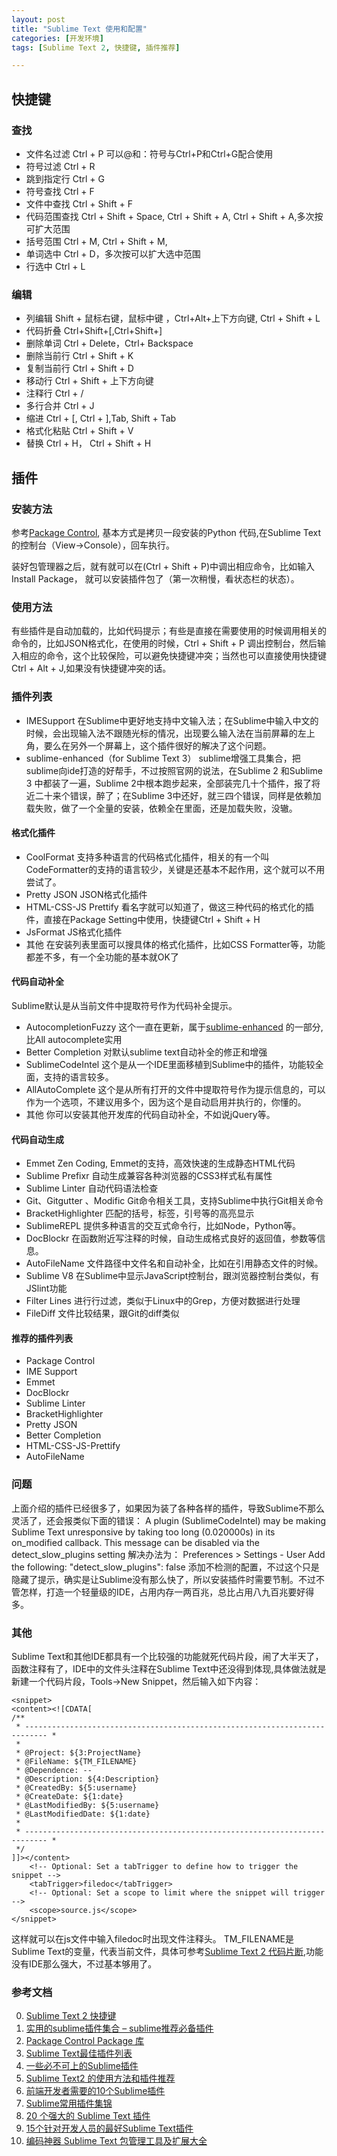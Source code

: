 ```yaml
---
layout: post
title: "Sublime Text 使用和配置"
categories: [开发环境]
tags: [Sublime Text 2, 快捷键, 插件推荐]

---
```



## 快捷键        

### 查找
+ 文件名过滤   Ctrl + P  可以@和：符号与Ctrl+P和Ctrl+G配合使用
+ 符号过滤     Ctrl + R
+ 跳到指定行    Ctrl + G
+ 符号查找	   Ctrl + F
+ 文件中查找	   Ctrl + Shift + F
+ 代码范围查找	Ctrl + Shift + Space, Ctrl + Shift + A, Ctrl + Shift + A,多次按可扩大范围
+ 括号范围      Ctrl + M, Ctrl + Shift + M,
+ 单词选中  Ctrl + D，多次按可以扩大选中范围
+ 行选中	Ctrl + L

### 编辑
+ 列编辑   Shift + 鼠标右键，鼠标中键 ，Ctrl+Alt+上下方向键, Ctrl + Shift + L
+ 代码折叠  Ctrl+Shift+[,Ctrl+Shift+]
+ 删除单词  Ctrl + Delete，Ctrl+ Backspace
+ 删除当前行  Ctrl + Shift + K
+ 复制当前行  Ctrl + Shift + D
+ 移动行     Ctrl + Shift + 上下方向键
+ 注释行		Ctrl + /
+ 多行合并 		Ctrl + J
+ 缩进			Ctrl + [, Ctrl + ],Tab, Shift + Tab
+ 格式化粘贴	Ctrl + Shift + V
+ 替换			Ctrl + H， Ctrl + Shift + H

## 插件

### 安装方法
参考[Package Control](https://packagecontrol.io/installation#st2), 基本方式是拷贝一段安装的Python 代码,在Sublime Text 的控制台（View->Console），回车执行。

装好包管理器之后，就有就可以在(Ctrl + Shift + P)中调出相应命令，比如输入 Install Package， 就可以安装插件包了（第一次稍慢，看状态栏的状态）。

### 使用方法
有些插件是自动加载的，比如代码提示；有些是直接在需要使用的时候调用相关的命令的，比如JSON格式化，在使用的时候，Ctrl + Shift + P 调出控制台，然后输入相应的命令，这个比较保险，可以避免快捷键冲突；当然也可以直接使用快捷键 Ctrl + Alt + J,如果没有快捷键冲突的话。

### 插件列表
+ IMESupport
在Sublime中更好地支持中文输入法；在Sublime中输入中文的时候，会出现输入法不跟随光标的情况，出现要么输入法在当前屏幕的左上角，要么在另外一个屏幕上，这个插件很好的解决了这个问题。
+ sublime-enhanced（for Sublime Text 3）
sublime增强工具集合，把sublime向ide打造的好帮手，不过按照官网的说法，在Sublime 2 和Sublime 3 中都装了一遍，Sublime 2中根本跑步起来，全部装完几十个插件，报了将近二十来个错误，醉了；在Sublime 3中还好，就三四个错误，同样是依赖加载失败，做了一个全量的安装，依赖全在里面，还是加载失败，没辙。

#### 格式化插件
+ CoolFormat
支持多种语言的代码格式化插件，相关的有一个叫CodeFormatter的支持的语言较少，关键是还基本不起作用，这个就可以不用尝试了。
+ Pretty JSON
JSON格式化插件
+ HTML-CSS-JS Prettify
看名字就可以知道了，做这三种代码的格式化的插件，直接在Package Setting中使用，快捷键Ctrl + Shift + H
+ JsFormat
JS格式化插件
+ 其他
在安装列表里面可以搜具体的格式化插件，比如CSS Formatter等，功能都差不多，有一个全功能的基本就OK了

#### 代码自动补全
Sublime默认是从当前文件中提取符号作为代码补全提示。

+ Autocompletion​Fuzzy
这个一直在更新，属于[sublime-enhanced][12] 的一部分,比All autocomplete实用
+ Better Completion
对默认sublime text自动补全的修正和增强
+ SublimeCodeIntel
这个是从一个IDE里面移植到Sublime中的插件，功能较全面，支持的语言较多。
+ AllAutoComplete
这个是从所有打开的文件中提取符号作为提示信息的，可以作为一个选项，不建议用多个，因为这个是自动启用并执行的，你懂的。
+ 其他
你可以安装其他开发库的代码自动补全，不如说jQuery等。

#### 代码自动生成
+ Emmet
Zen Coding, Emmet的支持，高效快速的生成静态HTML代码
+ Sublime Prefixr
自动生成兼容各种浏览器的CSS3样式私有属性
+ Sublime Linter
自动代码语法检查
+ Git、Gitgutter 、Modific
Git命令相关工具，支持Sublime中执行Git相关命令
+ BracketHighlighter
匹配的括号，标签，引号等的高亮显示
+ SublimeREPL
提供多种语言的交互式命令行，比如Node，Python等。
+ DocBlockr
在函数附近写注释的时候，自动生成格式良好的返回值，参数等信息。
+ AutoFileName
文件路径中文件名和自动补全，比如在引用静态文件的时候。
+ Sublime V8
在Sublime中显示JavaScript控制台，跟浏览器控制台类似，有JSlint功能
+ Filter Lines
进行行过滤，类似于Linux中的Grep，方便对数据进行处理
+ FileDiff
文件比较结果，跟Git的diff类似

#### 推荐的插件列表
+ Package Control
+ IME Support
+ Emmet
+ DocBlockr
+ Sublime Linter
+ BracketHighlighter
+ Pretty JSON
+ Better Completion
+ HTML-CSS-JS-Prettify
+ AutoFileName

### 问题
上面介绍的插件已经很多了，如果因为装了各种各样的插件，导致Sublime不那么灵活了，还会报类似下面的错误：
A plugin (SublimeCodeIntel) may be making Sublime Text unresponsive by taking too long (0.020000s) in its on_modified callback.
This message can be disabled via the detect_slow_plugins setting
解决办法为：
Preferences > Settings - User
Add the following: "detect_slow_plugins": false
添加不检测的配置，不过这个只是隐藏了提示，确实是让Sublime没有那么快了，所以安装插件时需要节制。不过不管怎样，打造一个轻量级的IDE，占用内存一两百兆，总比占用八九百兆要好得多。

### 其他
Sublime Text和其他IDE都具有一个比较强的功能就死代码片段，闹了大半天了，函数注释有了，IDE中的文件头注释在Sublime Text中还没得到体现,具体做法就是新建一个代码片段，Tools->New Snippet，然后输入如下内容：

    <snippet>
	<content><![CDATA[
    /**
     * --------------------------------------------------------------------------- *
     *
     * @Project: ${3:ProjectName}
     * @FileName: ${TM_FILENAME}
     * @Dependence: --
     * @Description: ${4:Description}
     * @CreatedBy: ${5:username}
     * @CreateDate: ${1:date}
     * @LastModifiedBy: ${5:username}
     * @LastModifiedDate: ${1:date}
     *
     * --------------------------------------------------------------------------- *
     */
    ]]></content>
    	<!-- Optional: Set a tabTrigger to define how to trigger the snippet -->
    	<tabTrigger>filedoc</tabTrigger>
    	<!-- Optional: Set a scope to limit where the snippet will trigger -->
    	<scope>source.js</scope>
    </snippet>


这样就可以在js文件中输入filedoc时出现文件注释头。
TM_FILENAME是Sublime Text的变量，代表当前文件，具体可参考[Sublime Text 2 代码片断][13],功能没有IDE那么强大，不过基本够用了。

### 参考文档
0. [Sublime Text 2 快捷键][5]
1. [实用的sublime插件集合 – sublime推荐必备插件][8]
0. [Package Control Package 库][1]
1. [Sublime Text最佳插件列表][2]
2. [一些必不可上的Sublime插件][3]
3. [Sublime Text2 的使用方法和插件推荐][4]
4. [前端开发者需要的10个Sublime插件][6]
5. [Sublime常用插件集锦][7]
6. [20 个强大的 Sublime Text 插件][8]
7. [15个针对开发人员的最好Sublime Text插件][9]
8. [编码神器 Sublime Text 包管理工具及扩展大全][10]

[1]: https://packagecontrol.io/ "Package Control Package 库"
[2]: http://blog.jobbole.com/79326/ "Sublime Text最佳插件列表"
[3]: http://www.qianduan.net/essential-to-sublime-the-text-2-plugins/ "一些必不可上的Sublime插件"
[4]: http://www.aimks.com/sublime-text2-method-plug.html "Sublime Text2 的使用方法和插件推荐"
[5]: http://blog.csdn.net/fovwin/article/details/9102731 "Sublime Text 2 快捷键"
[6]: http://developer.51cto.com/art/201503/467605_all.htm "前端开发者需要的10个Sublime插件"
[7]: http://www.zuojj.com/archives/566.html "Sublime常用插件集锦"
[8]: http://www.xuanfengge.com/practical-collection-of-sublime-plug-in.html "实用的sublime插件集合 – sublime推荐必备插件"
[9]: http://www.open-open.com/news/view/26d731 "20 个强大的 Sublime Text 插件"
[10]: http://www.open-open.com/news/view/f130bd "15个针对开发人员的最好Sublime Text插件"
[11]: http://www.open-open.com/news/view/181c7a5 "编码神器 Sublime Text 包管理工具及扩展大全"
[12]: https://github.com/shagabutdinov/sublime-enhanced "Sublime enhanced"
[13]: http://www.cnblogs.com/yili16438/p/3734343.html "Sublime Text 2 代码片断"